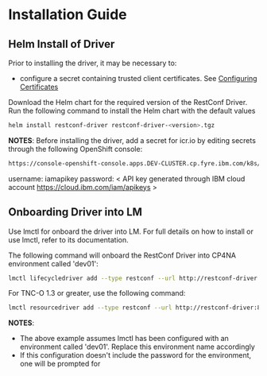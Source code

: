 # Installation Guide

## Helm Install of Driver

Prior to installing the driver, it may be necessary to:
- configure a secret containing trusted client certificates. See [Configuring Certificates](ConfiguringCertificates.md)


Download the Helm chart for the required version of the RestConf Driver. Run the following command to install the Helm chart with the default values

```bash
helm install restconf-driver restconf-driver-<version>.tgz
```
**NOTES**:
 Before installing the driver, add a secret for icr.io by editing secrets through the following OpenShift console:

```bash
https://console-openshift-console.apps.DEV-CLUSTER.cp.fyre.ibm.com/k8s/ns/openshift-config/secrets/pull-secret/edit
```
username: iamapikey
password: < API key generated through IBM cloud account https://cloud.ibm.com/iam/apikeys >

## Onboarding Driver into LM

Use lmctl for onboard the driver into LM. For full details on how to install or use lmctl, refer to its documentation.

The following command will onboard the RestConf Driver into CP4NA environment called 'dev01':

```bash
lmctl lifecycledriver add --type restconf --url http://restconf-driver:8196 dev01
```
For TNC-O 1.3 or greater, use the following command:

```bash
lmctl resourcedriver add --type restconf --url http://restconf-driver:8196 dev01
```

**NOTES**:
- The above example assumes lmctl has been configured with an environment called 'dev01'. Replace this environment name accordingly
- If this configuration doesn't include the password for the environment, one will be prompted for
